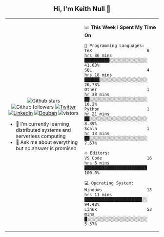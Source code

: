 <h2 align="center"> Hi, I'm Keith Null 👋 </h2>

<table>
    <tr>
        <td valign="center" width="50%">
            <p align="center">
              <img src="https://img.shields.io/github/stars/keithnull?style=social" alt="Github stars" />
              <img src="https://img.shields.io/github/followers/keithnull?style=social" alt="Github followers" />
              <a href="https://twitter.com/_keithnull"><img src="https://img.shields.io/badge/@__keithnull-1DA1F2?style=flat&logo=Twitter&logoColor=white" alt="Twitter"/></a>
              <a href="https://www.linkedin.com/in/wuzhengke/?locale=en_US"><img src="https://img.shields.io/badge/@wuzhengke-0073b1?style=flat&logo=LinkedIn&logoColor=white" alt="Linkedin" /></a>
              <a href="https://www.douban.com/people/keith1"><img src="https://img.shields.io/badge/@keith1-007722?style=flat&logo=Douban&logoColor=white" alt="Douban" /></a>
              <img src="https://visitor-badge.glitch.me/badge?page_id=keithnull" alt="vistors" />
            </p>
            <ul>
                <li>🌱 I’m currently learning distributed systems and serverless computing</li>
                <li>💬 Ask me about everything but no answer is promised</li>
            </ul>
        </td>
       <td valign="top" width="50%">
    
<!--START_SECTION:waka-->
📊 **This Week I Spent My Time On** 

```text
💬 Programming Languages: 
TeX                      6 hrs 36 mins       ██████████░░░░░░░░░░░░░░░   41.03% 
SQL                      4 hrs 18 mins       ██████░░░░░░░░░░░░░░░░░░░   26.73% 
Other                    1 hr 38 mins        ██░░░░░░░░░░░░░░░░░░░░░░░   10.2% 
Python                   1 hr 21 mins        ██░░░░░░░░░░░░░░░░░░░░░░░   8.39% 
Scala                    1 hr 13 mins        ██░░░░░░░░░░░░░░░░░░░░░░░   7.57%

🔥 Editors: 
VS Code                  16 hrs 5 mins       █████████████████████████   100.0%

💻 Operating System: 
Windows                  15 hrs 11 mins      ███████████████████████░░   94.43% 
Linux                    53 mins             █░░░░░░░░░░░░░░░░░░░░░░░░   5.57%

```


<!--END_SECTION:waka-->
</td></tr>
</table>


